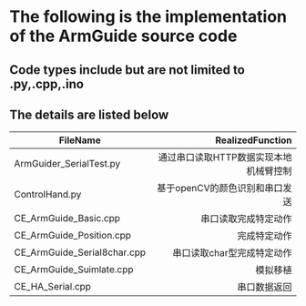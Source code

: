 # The following is the implementation of the ArmGuide source code 
## Code types include but are not limited to .py,.cpp,.ino
## The details are listed below  
FileName|RealizedFunction
--|--:
ArmGuider_SerialTest.py|通过串口读取HTTP数据实现本地机械臂控制
ControlHand.py|基于openCV的颜色识别和串口发送
CE_ArmGuide_Basic.cpp|串口读取完成特定动作
CE_ArmGuide_Position.cpp|完成特定动作
CE_ArmGuide_Serial8char.cpp|串口读取char型完成特定动作
CE_ArmGuide_Suimlate.cpp|模拟移植
CE_HA_Serial.cpp|串口数据返回